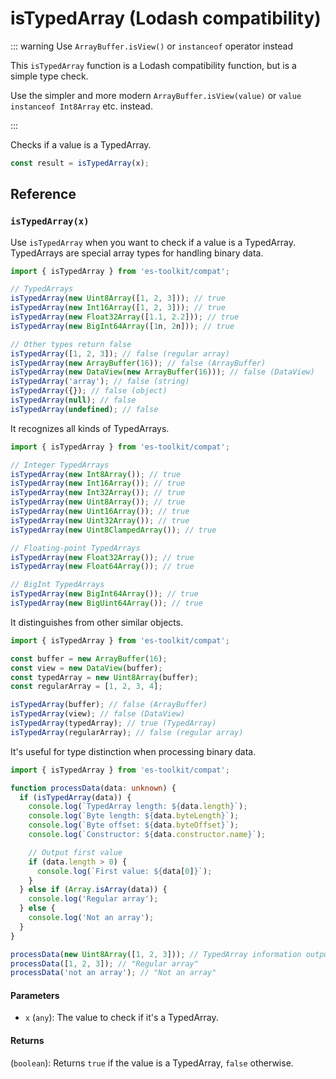 # isTypedArray (Lodash compatibility)

::: warning Use `ArrayBuffer.isView()` or `instanceof` operator instead

This `isTypedArray` function is a Lodash compatibility function, but is a simple type check.

Use the simpler and more modern `ArrayBuffer.isView(value)` or `value instanceof Int8Array` etc. instead.

:::

Checks if a value is a TypedArray.

```typescript
const result = isTypedArray(x);
```

## Reference

### `isTypedArray(x)`

Use `isTypedArray` when you want to check if a value is a TypedArray. TypedArrays are special array types for handling binary data.

```typescript
import { isTypedArray } from 'es-toolkit/compat';

// TypedArrays
isTypedArray(new Uint8Array([1, 2, 3])); // true
isTypedArray(new Int16Array([1, 2, 3])); // true
isTypedArray(new Float32Array([1.1, 2.2])); // true
isTypedArray(new BigInt64Array([1n, 2n])); // true

// Other types return false
isTypedArray([1, 2, 3]); // false (regular array)
isTypedArray(new ArrayBuffer(16)); // false (ArrayBuffer)
isTypedArray(new DataView(new ArrayBuffer(16))); // false (DataView)
isTypedArray('array'); // false (string)
isTypedArray({}); // false (object)
isTypedArray(null); // false
isTypedArray(undefined); // false
```

It recognizes all kinds of TypedArrays.

```typescript
import { isTypedArray } from 'es-toolkit/compat';

// Integer TypedArrays
isTypedArray(new Int8Array()); // true
isTypedArray(new Int16Array()); // true
isTypedArray(new Int32Array()); // true
isTypedArray(new Uint8Array()); // true
isTypedArray(new Uint16Array()); // true
isTypedArray(new Uint32Array()); // true
isTypedArray(new Uint8ClampedArray()); // true

// Floating-point TypedArrays
isTypedArray(new Float32Array()); // true
isTypedArray(new Float64Array()); // true

// BigInt TypedArrays
isTypedArray(new BigInt64Array()); // true
isTypedArray(new BigUint64Array()); // true
```

It distinguishes from other similar objects.

```typescript
import { isTypedArray } from 'es-toolkit/compat';

const buffer = new ArrayBuffer(16);
const view = new DataView(buffer);
const typedArray = new Uint8Array(buffer);
const regularArray = [1, 2, 3, 4];

isTypedArray(buffer); // false (ArrayBuffer)
isTypedArray(view); // false (DataView)
isTypedArray(typedArray); // true (TypedArray)
isTypedArray(regularArray); // false (regular array)
```

It's useful for type distinction when processing binary data.

```typescript
import { isTypedArray } from 'es-toolkit/compat';

function processData(data: unknown) {
  if (isTypedArray(data)) {
    console.log(`TypedArray length: ${data.length}`);
    console.log(`Byte length: ${data.byteLength}`);
    console.log(`Byte offset: ${data.byteOffset}`);
    console.log(`Constructor: ${data.constructor.name}`);

    // Output first value
    if (data.length > 0) {
      console.log(`First value: ${data[0]}`);
    }
  } else if (Array.isArray(data)) {
    console.log('Regular array');
  } else {
    console.log('Not an array');
  }
}

processData(new Uint8Array([1, 2, 3])); // TypedArray information output
processData([1, 2, 3]); // "Regular array"
processData('not an array'); // "Not an array"
```

#### Parameters

- `x` (`any`): The value to check if it's a TypedArray.

#### Returns

(`boolean`): Returns `true` if the value is a TypedArray, `false` otherwise.
